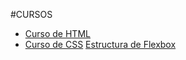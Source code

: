 #CURSOS
 * [Curso de HTML](Directorio_html.md)
 * [Curso de CSS](Directorio_css.md)
[Estructura de Flexbox](Estructura_Flexbox.png)
